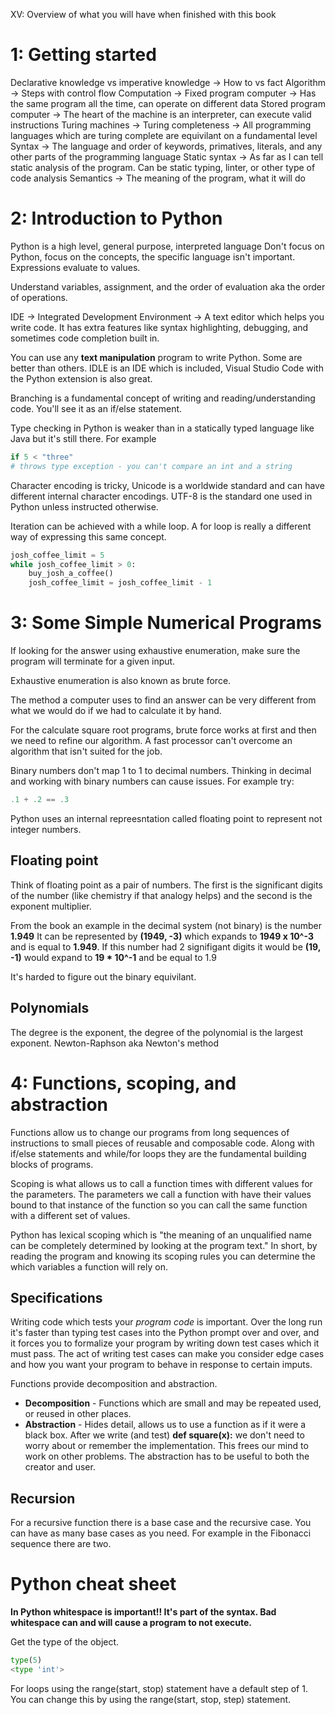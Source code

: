 XV: Overview of what you will have when finished with this book

# 1: Getting started
Declarative knowledge vs imperative knowledge -> How to vs fact
Algorithm -> Steps with control flow
Computation -> 
Fixed program computer -> Has the same program all the time, can operate on different data
Stored program computer -> The heart of the machine is an interpreter, can execute valid instructions
Turing machines -> Turing completeness -> All programming languages which are turing complete are equivilant on a fundamental level
Syntax -> The language and order of keywords, primatives, literals, and any other parts of the programming language
Static syntax -> As far as I can tell static analysis of the program. Can be static typing, linter, or other type of code analysis
Semantics -> The meaning of the program, what it will do

# 2: Introduction to Python
Python is a high level, general purpose, interpreted language
Don't focus on Python, focus on the concepts, the specific language isn't important.
Expressions evaluate to values.

Understand variables, assignment, and the order of evaluation aka the order of operations.

IDE -> Integrated Development Environment -> A text editor which helps you write code. It has extra features like syntax highlighting, debugging, and sometimes code completion built in.

You can use any **text manipulation** program to write Python. Some are better than others. IDLE is an IDE which is included, Visual Studio Code with the Python extension is also great.

Branching is a fundamental concept of writing and reading/understanding code. You'll see it as an if/else statement.

Type checking in Python is weaker than in a statically typed language like Java but it's still there. 
For example 
``` python
if 5 < "three"
# throws type exception - you can't compare an int and a string
```

Character encoding is tricky, Unicode is a worldwide standard and can have different internal character encodings. UTF-8 is the standard one used in Python unless instructed otherwise.

Iteration can be achieved with a while loop. A for loop is really a different way of expressing this same concept.
```python
josh_coffee_limit = 5
while josh_coffee_limit > 0:
    buy_josh_a_coffee()
    josh_coffee_limit = josh_coffee_limit - 1
```

# 3: Some Simple Numerical Programs
If looking for the answer using exhaustive enumeration, make sure the program will terminate for a given input.

Exhaustive enumeration is also known as brute force.

The method a computer uses to find an answer can be very different from what we would do if we had to calculate it by hand.

For the calculate square root programs, brute force works at first and then we need to refine our algorithm. A fast processor can't overcome an algorithm that isn't suited for the job.

Binary numbers don't map 1 to 1 to decimal numbers. Thinking in decimal and working with binary numbers can cause issues. For example try:
```python
.1 + .2 == .3
```
Python uses an internal repreesntation called floating point to represent not integer numbers.

## Floating point
Think of floating point as a pair of numbers. The first is the significant digits of the number (like chemistry if that analogy helps) and the second is the exponent multiplier.

From the book an example in the decimal system (not binary) is the number **1.949** It can be represented by **(1949, -3)** which expands to **1949 x 10^-3** and is equal to **1.949**. If this number had 2 signifigant digits it would be **(19, -1)** would expand to **19 * 10^-1** and be equal to 1.9

It's harded to figure out the binary equivilant. 

## Polynomials
The degree is the exponent, the degree of the polynomial is the largest exponent.
Newton-Raphson aka Newton's method 

# 4: Functions, scoping, and abstraction
Functions allow us to change our programs from long sequences of instructions to small pieces of reusable and composable code. Along with if/else statements and while/for loops they are the fundamental building blocks of programs.

Scoping is what allows us to call a function times with different values for the parameters. The parameters we call a function with have their values bound to that instance of the function so you can call the same function with a different set of values.

Python has lexical scoping which is "the meaning of an unqualified name can be completely determined by looking at the program text." In short, by reading the program and knowing its scoping rules you can determine the which variables a function will rely on.

## Specifications
Writing code which tests your *program code* is important. Over the long run it's faster than typing test cases into the Python prompt over and over, and it forces you to formalize your program by writing down test cases which it must pass. The act of writing test cases can make you consider edge cases and how you want your program to behave in response to certain imputs.

Functions provide decomposition and abstraction.
- **Decomposition** - Functions which are small and may be repeated used, or reused in other places.
- **Abstraction** - Hides detail, allows us to use a function as if it were a black box. After we write (and test) **def square(x):** we don't need to worry about or remember the implementation. This frees our mind to work on other problems. The abstraction has to be useful to both the creator and user.

## Recursion
For a recursive function there is a base case and the recursive case. You can have as many base cases as you need. For example in the Fibonacci sequence there are two.

# Python cheat sheet
**In Python whitespace is important!! It's part of the syntax. Bad whitespace can and will cause a program to not execute.**

Get the type of the object.
```python
type(5)
<type 'int'>
```

For loops using the range(start, stop) statement have a default step of 1. You can change this by using the range(start, stop, step) statement.
